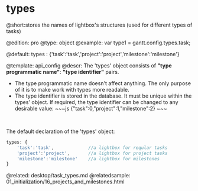 types
=============
@short:stores the names of lightbox's structures (used for different types of tasks) 
	
@edition: pro
@type: object
@example:
var type1 = gantt.config.types.task;

@default: types : {'task':'task','project':'project','milestone':'milestone'}

@template:	api_config
@descr:
The 'types' object consists of **"type programmatic name"**: **"type identifier"** pairs.

<ul>
	<li>The type programmatic name doesn't affect anything. The only purpose of it is to make work with types more readable.</li>
	<li>The type identifier is stored in the database. It must be unique within the types' object. If required, the type identifier can be changed to any desirable value:
~~~js
{"task":0,"project":1,"milestone":2}
~~~
	</li>
</ul>

<br>

The default declaration of the 'types' object:

~~~js
types: {
	'task':'task',             //a lightbox for reqular tasks
    'project':'project',       //a lightbox for project tasks
    'milestone':'milestone'    //a lightbox for milestones
}
~~~



@related:
	desktop/task_types.md
@relatedsample:
	01_initialization/16_projects_and_milestones.html
    
    
    
